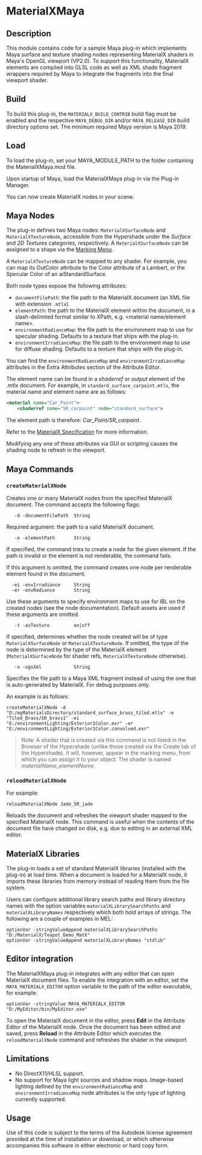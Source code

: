 # MaterialXMaya

## Description

This module contains code for a sample Maya plug-in which implements Maya surface and texture shading nodes representing MaterialX shaders in Maya's OpenGL viewport (VP2.0). To support this functionality, MaterialX elements are compiled into GLSL code as well as XML shade fragment wrappers required by Maya to integrate the fragments into the final viewport shader.

## Build

To build this plug-in, the `MATERIALX_BUILD_CONTRIB` build flag must be enabled and the respective `MAYA_DEBUG_DIR` and/or `MAYA_RELEASE_DIR` build directory options set. The minimum required Maya version is Maya 2019.

## Load
To load the plug-in, set your MAYA_MODULE_PATH to the folder containing the MaterialXMaya.mod file. 

Upon startup of Maya, load the MaterialXMaya plug-in via the Plug-in Manager. 

You can now create MaterialX nodes in your scene. 

## Maya Nodes

The plug-in defines two Maya nodes: `MaterialXSurfaceNode` and `MaterialXTextureNode`, accessible from the Hypershade under the _Surface_ and _2D Textures_ categories, respectively. A `MaterialXSurfaceNode` can be assigned to a shape via the [Marking Menu](https://knowledge.autodesk.com/support/maya/learn-explore/caas/CloudHelp/cloudhelp/2019/ENU/Maya-LightingShading/files/GUID-D41AF807-F7CB-447E-BACC-7F0867C14E8D-htm.html).

A `MaterialXTextureNode` can be mapped to any shader. For example, you can map its OutColor attribute to the Color attribute of a Lambert, or the Specular Color of an aiStandardSurface. 

Both node types expose the following attributes:
*   `documentFilePath`: the file path to the MaterialX document (an XML file with extension `.mtlx`).
*   `elementPath`: the path to the MaterialX element within the document, in a slash-delimited format similar to XPath, e.g. <material name/element name>. 
*   `environmentRadianceMap`: the file path to the environment map to use for specular shading. Defaults to a texture that ships with the plug-in.
*   `environmentIrradianceMap`: the file path to the environment map to use for diffuse shading. Defaults to a texture that ships with the plug-in.

You can find the `environmentRadianceMap` and `environmentIrradianceMap` attributes in the Extra Attributes section of the Attribute Editor.

The element name can be found in a _shaderref_ or _output_ element of the .mtlx document. For example, in `standard_surface_carpaint.mtlx`, the material name and element name are as follows:

```XML
<material name="Car_Paint">
    <shaderref name="SR_carpaint" node="standard_surface">
```
    
The element path is therefore: _Car_Paint/SR_carpaint_.

Refer to the [MaterialX Specification](https://github.com/materialx/MaterialX/tree/master/documents/Specification) for more information.

Modifying any one of these attributes via GUI or scripting causes the shading node to refresh in the viewport.

## Maya Commands
### `createMaterialXNode`

Creates one or many MaterialX nodes from the specified MaterialX document. The command accepts the following flags:

```MEL
   -d -documentFilePath  String
```
Required argument: the path to a valid MaterialX document.

```MEL
   -e -elementPath       String
```

If specified, the command tries to create a node for the given element. If the path is invalid or the element is not renderable, the command fails.

If this argument is omitted, the command creates one node per renderable element found in the document.

```MEL
  -ei -envIrradiance     String
  -er -envRadiance       String
```

Use these arguments to specify environment maps to use for IBL on the created nodes (see the node documentation). Default assets are used if these arguments are omitted.

```MEL
   -t -asTexture         on|off
```
If specified, determines whether the node created will be of type `MaterialXSurfaceNode` or `MaterialXTextureNode`. If omitted, the type of the node is determined by the type of the MaterialX element (`MaterialXSurfaceNode` for shader refs, `MaterialXTextureNode` otherwise).

```MEL
   -x -ogsXml            String
```
Specifies the file path to a Maya XML fragment instead of using the one that is auto-generated by MaterialX. For debug purposes only.

An example is as follows:
```MEL
createMaterialXNode -d "D:/myMaterialsDirectory/standard_surface_brass_tiled.mtlx" -e "Tiled_Brass/SR_brass1" -ei "E:/environmentLighting/Exterior1Color.exr" -er "E:/environmentLighting/Exterior1Color.convolved.exr"
```

> Note: A shader that is created via this command is not listed in the Browser of the Hypershade (unlike those created via the Create tab of the Hypershade). It will, however, appear in the marking menu, from which you can assign it to your object. 
> The shader is named _materialName_elementName_.

### `reloadMaterialXNode`

For example:
```MEL
reloadMaterialXNode Jade_SR_jade
```

Reloads the document and refreshes the viewport shader mapped to the specified MaterialX node. This command is useful when the contents of the document file have changed on disk, e.g. due to editing in an external XML editor.

## MaterialX Libraries

The plug-in loads a set of standard MaterialX libraries (installed with the plug-in) at load time. When a document is loaded for a MaterialX node, it imports these libraries from memory instead of reading them from the file system.

Users can configure additional library search paths and library directory names with the option variables `materialXLibrarySearchPaths` and `materialXLibraryNames` respectively which both hold arrays of strings. 
The following are a couple of examples in MEL:

```MEL
optionVar -stringValueAppend materialXLibrarySearchPaths "D:/MaterialX/Teapot_Demo_MatX"
optionVar -stringValueAppend materialXLibraryNames "stdlib"
```

## Editor integration

The MaterialXMaya plug-in integrates with any editor that can open MaterialX document files. To enable the integration with an editor, set the `MAYA_MATERIALX_EDITOR` option variable to the path of the editor executable, for example:

```MEL
optionVar -stringValue MAYA_MATERIALX_EDITOR "D:/MyEditor/bin/MyEditor.exe"
```

To open the MaterialX document in the editor, press **Edit** in the Attribute Editor of the MaterialX node. Once the document has been edited and saved, press **Reload** in the Attribute Editor which executes the `reloadMaterialXNode` command and refreshes the shader in the viewport.

## Limitations

*   No DirectX11/HLSL support.
*   No support for Maya light sources and shadow maps. Image-based lighting defined by the `environmentRadianceMap` and `environmentIrradianceMap` node attributes is the only type of lighting currently supported.

## Usage

Use of this code is subject to the terms of the Autodesk license agreement provided at the time of installation or download, or which otherwise accompanies this software in either electronic or hard copy form.
